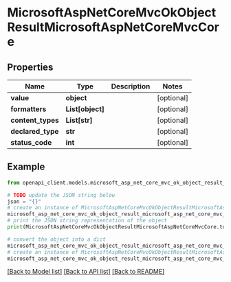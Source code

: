 # MicrosoftAspNetCoreMvcOkObjectResultMicrosoftAspNetCoreMvcCore


## Properties

Name | Type | Description | Notes
------------ | ------------- | ------------- | -------------
**value** | **object** |  | [optional] 
**formatters** | **List[object]** |  | [optional] 
**content_types** | **List[str]** |  | [optional] 
**declared_type** | **str** |  | [optional] 
**status_code** | **int** |  | [optional] 

## Example

```python
from openapi_client.models.microsoft_asp_net_core_mvc_ok_object_result_microsoft_asp_net_core_mvc_core import MicrosoftAspNetCoreMvcOkObjectResultMicrosoftAspNetCoreMvcCore

# TODO update the JSON string below
json = "{}"
# create an instance of MicrosoftAspNetCoreMvcOkObjectResultMicrosoftAspNetCoreMvcCore from a JSON string
microsoft_asp_net_core_mvc_ok_object_result_microsoft_asp_net_core_mvc_core_instance = MicrosoftAspNetCoreMvcOkObjectResultMicrosoftAspNetCoreMvcCore.from_json(json)
# print the JSON string representation of the object
print(MicrosoftAspNetCoreMvcOkObjectResultMicrosoftAspNetCoreMvcCore.to_json())

# convert the object into a dict
microsoft_asp_net_core_mvc_ok_object_result_microsoft_asp_net_core_mvc_core_dict = microsoft_asp_net_core_mvc_ok_object_result_microsoft_asp_net_core_mvc_core_instance.to_dict()
# create an instance of MicrosoftAspNetCoreMvcOkObjectResultMicrosoftAspNetCoreMvcCore from a dict
microsoft_asp_net_core_mvc_ok_object_result_microsoft_asp_net_core_mvc_core_from_dict = MicrosoftAspNetCoreMvcOkObjectResultMicrosoftAspNetCoreMvcCore.from_dict(microsoft_asp_net_core_mvc_ok_object_result_microsoft_asp_net_core_mvc_core_dict)
```
[[Back to Model list]](../README.md#documentation-for-models) [[Back to API list]](../README.md#documentation-for-api-endpoints) [[Back to README]](../README.md)


